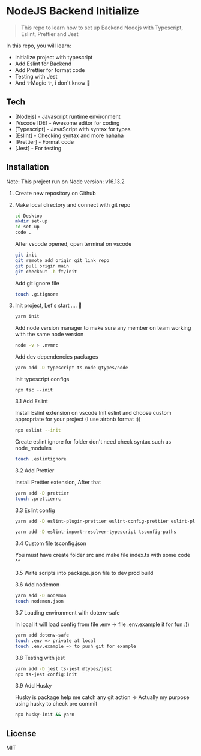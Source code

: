 # NodeJS Backend Initialize

> This repo to learn how to set up Backend Nodejs with Typescript, Eslint, Prettier and Jest

In this repo, you will learn:

- Initialize project with typescript
- Add Eslint for Backend
- Add Prettier for format code
- Testing with Jest
- And ✨Magic ✨, i don't know 🤣

## Tech

- [Nodejs] - Javascript runtime environment
- [Vscode IDE] - Awesome editor for coding
- [Typescript] - JavaScript with syntax for types
- [Eslint] - Checking syntax and more hahaha
- [Prettier] - Format code
- [Jest] - For testing

## Installation

Note: This project run on Node version: v16.13.2

1. Create new repository on Github

2. Make local directory and connect with git repo

   ```sh
   cd Desktop
   mkdir set-up
   cd set-up
   code .
   ```

   After vscode opened, open terminal on vscode

   ```sh
   git init
   git remote add origin git_link_repo
   git pull origin main
   git checkout -b ft/init
   ```

   Add git ignore file

   ```sh
   touch .gitignore
   ```

3. Init project, Let's start .... 🥰

   ```sh
   yarn init
   ```

   Add node version manager to make sure any member on team working with the same node version

   ```sh
   node -v > .nvmrc
   ```

   Add dev dependencies packages

   ```sh
   yarn add -D typescript ts-node @types/node
   ```

   Init typescript configs

   ```
   npx tsc --init
   ```

   3.1 Add Eslint

   Install Eslint extension on vscode
   Init eslint and choose custom appropriate for your project (I use airbnb format :))

   ```sh
   npx eslint --init
   ```

   Create eslint ignore for folder don't need check syntax such as node_modules

   ```sh
   touch .eslintignore
   ```

   3.2 Add Prettier

   Install Prettier extension, After that

   ```sh
   yarn add -D prettier
   touch .prettierrc
   ```

   3.3 Eslint config

   ```sh
   yarn add -D eslint-plugin-prettier eslint-config-prettier eslint-plugin-import

   yarn add -D eslint-import-resolver-typescript tsconfig-paths
   ```

   3.4 Custom file tsconfig.json

   You must have create folder src and make file index.ts with some code ^^

   3.5 Write scripts into package.json file to dev prod build

   3.6 Add nodemon

   ```sh
   yarn add -D nodemon
   touch nodemon.json
   ```

   3.7 Loading environment with dotenv-safe

   In local it will load config from file .env
   => file .env.example it for fun :))

   ```sh
   yarn add dotenv-safe
   touch .env => private at local
   touch .env.example => to push git for example
   ```

   3.8 Testing with jest

   ```sh
   yarn add -D jest ts-jest @types/jest
   npx ts-jest config:init
   ```

   3.9 Add Husky

   Husky is package help me catch any git action => Actually my purpose using husky to check pre commit

   ```sh
   npx husky-init && yarn
   ```

## License

MIT
